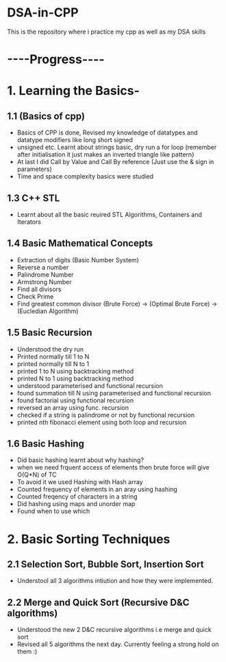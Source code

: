 # DSA-in-CPP
 This is the repository where i practice my cpp as well as my DSA skills

# ----Progress----

# 1. Learning the Basics-

## 1.1 (Basics of cpp)
- Basics of CPP is done, Revised my knowledge of datatypes and datatype modifiers like long short signed
- unsigned etc. Learnt about strings basic, dry run a for loop (remember after initialisation it just makes an inverted triangle like pattern)
- At last I did Call by Value and Call By reference (Just use the & sign in parameters)
- Time and space complexity basics were studied

## 1.3 C++ STL
- Learnt about all the basic reuired STL Algorithms, Containers and Iterators

## 1.4 Basic Mathematical Concepts
- Extraction of digits (Basic Number System)
- Reverse a number
- Palindrome Number
- Armstrong Number
- Find all divisors
- Check Prime
- Find greatest common divisor (Brute Force) -> (Optimal Brute Force) -> (Eucledian Algorithm)

## 1.5 Basic Recursion
- Understood the dry run 
- Printed normally till 1 to N
- printed normally till N to 1
- printed 1 to N using backtracking method
- printed N to 1 using backtracking method
- understood parameterised and functional recursion
- found summation till N using parameterised and functional recursion
- found factorial using functional recursion
- reversed an array using func. recursion
- checked if a string is palindrome or not by functional recursion
- printed nth fibonacci element using both loop and recursion

## 1.6 Basic Hashing
- Did basic hashing learnt about why hashing?
- when we need frquent access of elements then brute force will give O(Q*N) of TC
- To avoid it we used Hashing with Hash array
- Counted frequency of elements in an aray using hashing
- Counted freqency of characters in a string
- Did hashing using maps and unorder map
- Found when to use which

# 2. Basic Sorting Techniques

## 2.1 Selection Sort, Bubble Sort, Insertion Sort
- Understool all 3 algorithms intiution and how they were implemented.

## 2.2 Merge and Quick Sort (Recursive D&C algorithms)
- Understood the new 2 D&C recursive algorithms i.e merge and quick sort
- Revised all 5 algorithms the next day. Currently feeling a strong hold on them :)